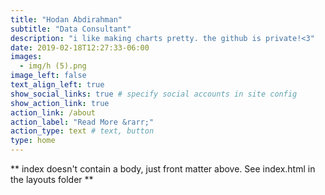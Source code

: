 ```yaml
---
title: "Hodan Abdirahman"
subtitle: "Data Consultant"
description: "i like making charts pretty. the github is private!<3"
date: 2019-02-18T12:27:33-06:00
images:
  - img/h (5).png
image_left: false
text_align_left: true
show_social_links: true # specify social accounts in site config
show_action_link: true
action_link: /about
action_label: "Read More &rarr;"
action_type: text # text, button
type: home
---
```


** index doesn't contain a body, just front matter above.
See index.html in the layouts folder **
